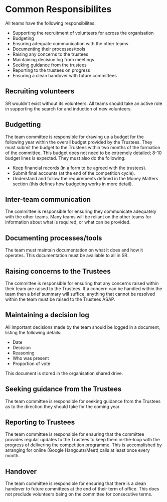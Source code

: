 # Common Responsibilites

All teams have the following responsibilites:
* Supporting the recruitment of volunteers for across the organisation
* Budgeting
* Ensuring adequate communication with the other teams
* Documenting their processes/tools
* Raising any concerns to the trustees
* Maintaining decision log from meetings
* Seeking guidance from the trustees
* Reporting to the trustees on progress
* Ensuring a clean handover with future committees

## Recruiting volunteers
SR wouldn't exist without its volunteers. All teams should take an active role in supporting the search for and induction of new volunteers.

## Budgetting
The team committee is responsible for drawing up a budget for the following year within the overall budget provided by the Trustees. They must submit the budget to the Trustees within two months of the formation of the committee. This budget does not need to be extremely detailed; 8-10 budget lines is expected. They must also do the following:
* Keep financial records (in a form to be agreed with the trustees).
* Submit final accounts (at the end of the competition cycle).
* Understand and follow the requirements defined in the Money Matters section (this defines how budgeting works in more detail).

## Inter-team communication
The committee is responsible for ensuring they communicate adequately with the other teams. Many teams will be reliant on the other teams for information about what is required, or what can be provided.

## Documenting processes/tools
The team must maintain documentation on what it does and how it operates. This documentation must be available to all in SR.

## Raising concerns to the Trustees
The committee is responsible for ensuring that any concerns raised within their team are raised to the Trustees. If a concern can be handled within the team then a brief summary will suffice, anything that cannot be resolved within the team must be raised to the Trustees ASAP.

## Maintaining a decision log
All important decisions made by the team should be logged in a document, listing the following details:
* Date
* Decision
* Reasoning
* Who was present
* Proportion of vote

This document is stored in the organisation shared drive.

## Seeking guidance from the Trustees
The team committee is responsible for seeking guidance from the Trustees as to the direction they should take for the coming year.

## Reporting to Trustees
The team committee is responsible for ensuring that the committee provides regular updates to the Trustees to keep them in-the-loop with the progress of delivering the competition programme. This is accomplished by arranging for online (Google Hangouts/Meet) calls at least once every month.

## Handover
The team committee is responsible for ensuring that there is a clean handover to future committees at the end of their term of office. This does not preclude volunteers being on the committee for consecutive terms.
